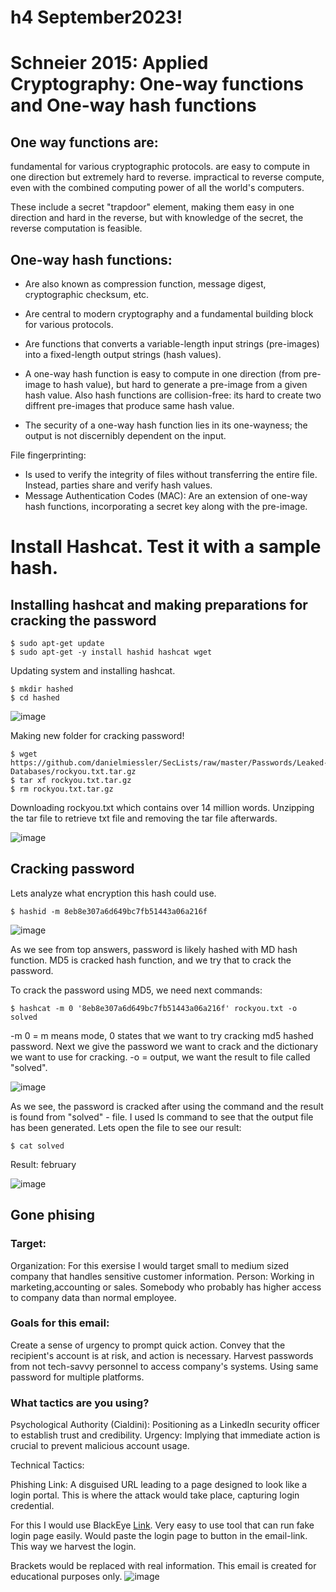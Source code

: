 # h4 September2023!

# Schneier 2015: Applied Cryptography: One-way functions and One-way hash functions

## One way functions are:

fundamental for various cryptographic protocols.
are easy to compute in one direction but extremely hard to reverse.
impractical to reverse compute, even with the combined computing power of all the world's computers.

These include a secret "trapdoor" element, making them easy in one direction and hard in the reverse, but with knowledge of the secret, the reverse computation is feasible.


## One-way hash functions:
- Are also known as compression function, message digest, cryptographic checksum, etc.
- Are central to modern cryptography and a fundamental building block for various protocols.
- Are functions that converts a variable-length input strings (pre-images) into a fixed-length output strings (hash values).

- A one-way hash function is easy to compute in one direction (from pre-image to hash value), but hard to generate a pre-image from a given hash value. Also hash functions are collision-free: its hard to create two diffrent pre-images that produce same hash value.
- The security of a one-way hash function lies in its one-wayness; the output is not discernibly dependent on the input.

File fingerprinting:

- Is used to verify the integrity of files without transferring the entire file. Instead, parties share and verify hash values.
- Message Authentication Codes (MAC): Are an extension of one-way hash functions, incorporating a secret key along with the pre-image.

# Install Hashcat. Test it with a sample hash.

## Installing hashcat and making preparations for cracking the password
```
$ sudo apt-get update
$ sudo apt-get -y install hashid hashcat wget

```

Updating system and installing hashcat.

```
$ mkdir hashed
$ cd hashed

```
![image](https://github.com/WindoCode/Infosec/assets/110290723/748e361f-68b4-41fd-9bb6-c979d844b70b)

Making new folder for cracking password!

```
$ wget https://github.com/danielmiessler/SecLists/raw/master/Passwords/Leaked-Databases/rockyou.txt.tar.gz
$ tar xf rockyou.txt.tar.gz
$ rm rockyou.txt.tar.gz

```

Downloading rockyou.txt which contains over 14 million words. Unzipping the tar file to retrieve txt file and removing the tar file afterwards.

![image](https://github.com/WindoCode/Infosec/assets/110290723/0e6a7f7b-f564-4ce5-b13e-5e4c13473119)


## Cracking password

Lets analyze what encryption this hash could use.

```
$ hashid -m 8eb8e307a6d649bc7fb51443a06a216f

```

![image](https://github.com/WindoCode/Infosec/assets/110290723/773bf689-81dc-475b-9590-77c62dd69baf)

As we see from top answers, password is likely hashed with MD hash function. MD5 is cracked hash function, and we try that to crack the password.

To crack the password using MD5, we need next commands:

```
$ hashcat -m 0 '8eb8e307a6d649bc7fb51443a06a216f' rockyou.txt -o solved

```

-m 0 = m means mode, 0 states that we want to try cracking md5 hashed password.
Next we give the password we want to crack and the dictionary we want to use for cracking.
-o = output, we want the result to file called "solved".

![image](https://github.com/WindoCode/Infosec/assets/110290723/c08875b2-7856-4657-9704-eb90dad78713)

As we see, the password is cracked after using the command and the result is found from "solved" - file. I used ls command to see that the output file has been generated. Lets open the file to see our result:

```
$ cat solved

```

Result: february

![image](https://github.com/WindoCode/Infosec/assets/110290723/a2118366-2381-4c58-82a4-e28dac7cedf4)



## Gone phising 

### Target:

Organization: For this exersise I would target small to medium sized company that handles sensitive customer information.
Person: Working in marketing,accounting or sales. Somebody who probably has higher access to company data than normal employee.

### Goals for this email: 
Create a sense of urgency to prompt quick action.
Convey that the recipient's account is at risk, and action is necessary.
Harvest passwords from not tech-savvy personnel to access company's systems. Using same password for multiple platforms.


### What tactics are you using?

Psychological
Authority (Cialdini): Positioning as a LinkedIn security officer to establish trust and credibility.
Urgency: Implying that immediate action is crucial to prevent malicious account usage.

Technical Tactics:

Phishing Link: A disguised URL leading to a page designed to look like a login portal. This is where the attack would take place, capturing login credential.

For this I would use BlackEye [Link](https://github.com/An0nUD4Y/blackeye). Very easy to use tool that can run fake login page easily. Would paste the login page to button in the email-link. This way we harvest the login.



Brackets would be replaced with real information. This email is created for educational purposes only.
![image](https://github.com/WindoCode/Infosec/assets/110290723/5647cda4-cc6d-4a4c-a6f9-4fa99e0cf45a)




